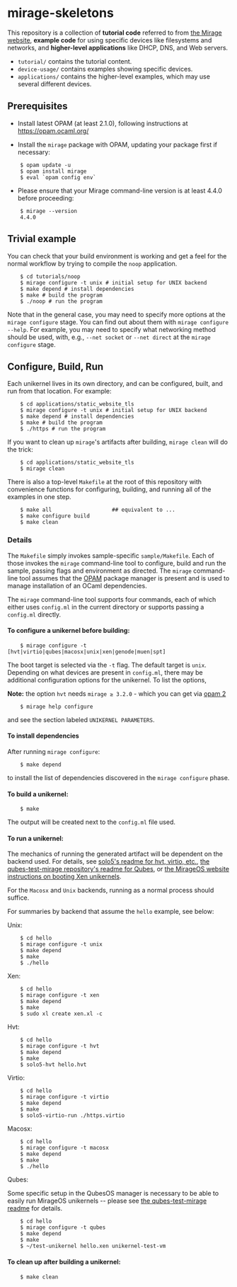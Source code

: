 # mirage-skeletons

This repository is a collection of **tutorial code** referred to from [the Mirage
website](https://mirage.io), **example code** for using specific devices like
filesystems and networks, and **higher-level applications** like
DHCP, DNS, and Web servers.

* `tutorial/` contains the tutorial content.
* `device-usage/` contains examples showing specific devices.
* `applications/` contains the higher-level examples, which may use several
  different devices.

## Prerequisites

- Install latest OPAM (at least 2.1.0), following instructions at
<https://opam.ocaml.org/>

- Install the `mirage` package with OPAM, updating your package first if
necessary:

```
    $ opam update -u
    $ opam install mirage
    $ eval `opam config env`
```

- Please ensure that your Mirage command-line version is at least 4.4.0 before
proceeding:

```
    $ mirage --version
    4.4.0
```

## Trivial example

You can check that your build environment is working and get a feel for
the normal workflow by trying to compile the `noop` application.

```
    $ cd tutorials/noop
    $ mirage configure -t unix # initial setup for UNIX backend
    $ make depend # install dependencies
    $ make # build the program
    $ ./noop # run the program
```

Note that in the general case, you may need to specify more options at
the `mirage configure` stage. You can find out about them with
`mirage configure --help`. For example, you may need to specify what networking
method should be used, with, e.g., `--net socket` or `--net direct` at
the `mirage configure` stage.

## Configure, Build, Run

Each unikernel lives in its own directory, and can be configured, built, and run
from that location.  For example:

```
    $ cd applications/static_website_tls
    $ mirage configure -t unix # initial setup for UNIX backend
    $ make depend # install dependencies
    $ make # build the program
    $ ./https # run the program
```

If you want to clean up `mirage`'s artifacts after building, `mirage clean`
will do the trick:

```
    $ cd applications/static_website_tls
    $ mirage clean
```

There is also a top-level `Makefile` at the root of this repository with
convenience functions for configuring, building, and running all of the examples
in one step.

```
    $ make all                   ## equivalent to ...
    $ make configure build
    $ make clean
```

### Details


The `Makefile` simply invokes sample-specific `sample/Makefile`. Each of those
invokes the `mirage` command-line tool to configure, build and run the sample,
passing flags and environment as directed. The `mirage` command-line tool
assumes that the [OPAM](https://opam.ocaml.org/) package manager is present and
is used to manage installation of an OCaml dependencies.

The `mirage` command-line tool supports four commands, each of which either
uses `config.ml` in the current directory or supports passing a `config.ml`
directly.

#### To configure a unikernel before building:

```
    $ mirage configure -t [hvt|virtio|qubes|macosx|unix|xen|genode|muen|spt]
```

The boot target is selected via the `-t` flag. The default target is `unix`.
Depending on what devices are present in `config.ml`, there may be additional
configuration options for the unikernel.  To list the options,

**Note:** the option `hvt` needs `mirage ≥ 3.2.0` - which you can get via
[opam 2](https://opam.ocaml.org/doc/Install.html)


```
    $ mirage help configure
```

and see the section labeled `UNIKERNEL PARAMETERS`.

#### To install dependencies

After running `mirage configure`:

```
    $ make depend
```

to install the list of dependencies discovered in the `mirage configure` phase.

#### To build a unikernel:

```
    $ make
```

The output will be created next to the `config.ml` file used.

#### To run a unikernel:

The mechanics of running the generated artifact will be dependent on the backend
used.  For details, see
[solo5's readme for hvt, virtio, etc.](https://github.com/solo5/solo5),
[the qubes-test-mirage repository's readme for Qubes](https://github.com/talex5/qubes-test-mirage), or
[the MirageOS website instructions on booting Xen unikernels](https://mirage.io/tmpl/wiki/xen-boot).

For the `Macosx` and `Unix` backends, running as a normal process should suffice.

For summaries by backend that assume the `hello` example, see below:

Unix:

```
    $ cd hello
    $ mirage configure -t unix
    $ make depend
    $ make
    $ ./hello
```

Xen:

```
    $ cd hello
    $ mirage configure -t xen
    $ make depend
    $ make
    $ sudo xl create xen.xl -c
```

Hvt:

```
    $ cd hello
    $ mirage configure -t hvt
    $ make depend
    $ make
    $ solo5-hvt hello.hvt
```

Virtio:

```
    $ cd hello
    $ mirage configure -t virtio
    $ make depend
    $ make
    $ solo5-virtio-run ./https.virtio
```

Macosx:

```
    $ cd hello
    $ mirage configure -t macosx
    $ make depend
    $ make
    $ ./hello
```

Qubes:

Some specific setup in the QubesOS manager is necessary to be able to easily run
MirageOS unikernels -- please see [the qubes-test-mirage readme](https://github.com/talex5/qubes-test-mirage) for details.

```
    $ cd hello
    $ mirage configure -t qubes
    $ make depend
    $ make
    $ ~/test-unikernel hello.xen unikernel-test-vm
```

#### To clean up after building a unikernel:

```
    $ make clean
```
